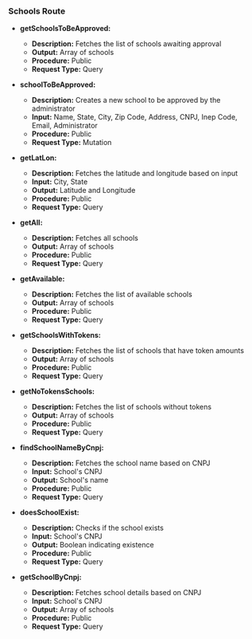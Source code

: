 ### Schools Route

- **getSchoolsToBeApproved:**
  - **Description:** Fetches the list of schools awaiting approval
  - **Output:** Array of schools
  - **Procedure:** Public
  - **Request Type:** Query

- **schoolToBeApproved:**
  - **Description:** Creates a new school to be approved by the administrator
  - **Input:** Name, State, City, Zip Code, Address, CNPJ, Inep Code, Email, Administrator
  - **Procedure:** Public
  - **Request Type:** Mutation

- **getLatLon:**
  - **Description:** Fetches the latitude and longitude based on input
  - **Input:** City, State
  - **Output:** Latitude and Longitude
  - **Procedure:** Public
  - **Request Type:** Query

- **getAll:**
  - **Description:** Fetches all schools
  - **Output:** Array of schools
  - **Procedure:** Public
  - **Request Type:** Query

- **getAvailable:**
  - **Description:** Fetches the list of available schools
  - **Output:** Array of schools
  - **Procedure:** Public
  - **Request Type:** Query

- **getSchoolsWithTokens:**
  - **Description:** Fetches the list of schools that have token amounts
  - **Output:** Array of schools
  - **Procedure:** Public
  - **Request Type:** Query

- **getNoTokensSchools:**
  - **Description:** Fetches the list of schools without tokens
  - **Output:** Array of schools
  - **Procedure:** Public
  - **Request Type:** Query

- **findSchoolNameByCnpj:**
  - **Description:** Fetches the school name based on CNPJ
  - **Input:** School's CNPJ
  - **Output:** School's name
  - **Procedure:** Public
  - **Request Type:** Query

- **doesSchoolExist:**
  - **Description:** Checks if the school exists
  - **Input:** School's CNPJ
  - **Output:** Boolean indicating existence
  - **Procedure:** Public
  - **Request Type:** Query

- **getSchoolByCnpj:**
  - **Description:** Fetches school details based on CNPJ
  - **Input:** School's CNPJ
  - **Output:** Array of schools
  - **Procedure:** Public
  - **Request Type:** Query
